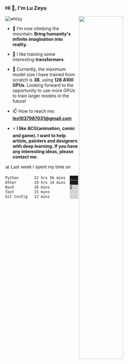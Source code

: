 ### Hi 👋, I'm Lu Zeyu

<img src="https://komarev.com/ghpvc/?username=whlzy&label=Profile%20views&color=0e75b6&style=flat" alt="whlzy" />
<img align="right" width="53%" src="https://github-readme-stats.vercel.app/api?username=whlzy&show_icons=true">

- 🔭 I’m now climbing the mountain: **Bring humanity's infinite imagination into reality.**

- 🌄 I like training some interesting **transformers**.

- 🌠 Currently, the maximum model size I have trained from scratch is **3B**, using **128 A100 GPUs**. Looking forward to the opportunity to use more GPUs to train larger models in the future!

- 📫 How to reach me: **leo1037987031@gmail.com**

- ⚡ **I like ACG(animation, comic and game). I want to help artists, painters and designers with deep learning. If you have any interesting ideas, please contact me.**

📊 Last week I spent my time on

<!--START_SECTION:waka-->

```txt
Python       22 hrs 56 mins  █████████████▒░░░░░░░░░░░   52.96 %
Other        19 hrs 14 mins  ███████████░░░░░░░░░░░░░░   44.42 %
Bash         26 mins         ▒░░░░░░░░░░░░░░░░░░░░░░░░   01.03 %
Text         15 mins         ░░░░░░░░░░░░░░░░░░░░░░░░░   00.60 %
Git Config   12 mins         ░░░░░░░░░░░░░░░░░░░░░░░░░   00.46 %
```

<!--END_SECTION:waka-->


